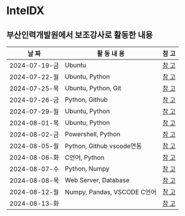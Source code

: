 # IntelDX

## 부산인력개발원에서 보조강사로 활동한 내용

| 날 짜 | 활 동 내 용 | 참 고 | 
| ----- | ----- | ----- |
| 2024-07-19-금 | Ubuntu | [참 고](./2024-07-19/) |
| 2024-07-22-월 | Ubuntu, Python | [참 고](./2024-07-22/) |
| 2024-07-25-목 | Ubuntu, Python, Git | [참 고](./2024-07-25/) |
| 2024-07-26-금 | Python, Github | [참 고](./2024-07-26/) |
| 2024-07-29-월 | Ubuntu, Python | [참 고](./2024-07-29/) |
| 2024-08-01-목 | Ubuntu, Python | [참 고](./2024-08-01/) |
| 2024-08-02-금 | Powershell, Python | [참 고](./2024-08-02/) |
| 2024-08-05-월 | Python, Github vscode연동 | [참 고](./2024-08-05/) |
| 2024-08-06-화 | C언어, Python | [참 고](./2024-08-06/) |
| 2024-08-07-수 | Python, Numpy | [참 고](./2024-08-07/) |
| 2024-08-08-목 | Web Server, Database | [참 고](./2024-08-08/) |
| 2024-08-12-월 | Numpy, Pandas, VSCODE C언어 | [참 고](./2024-08-12/) |
| 2024-08-13-화 |  | [참 고](./2024-08-13/) |